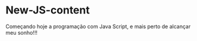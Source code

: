 # New-JS-content
Começando hoje a programação com Java Script, e mais perto de alcançar meu sonho!!!
